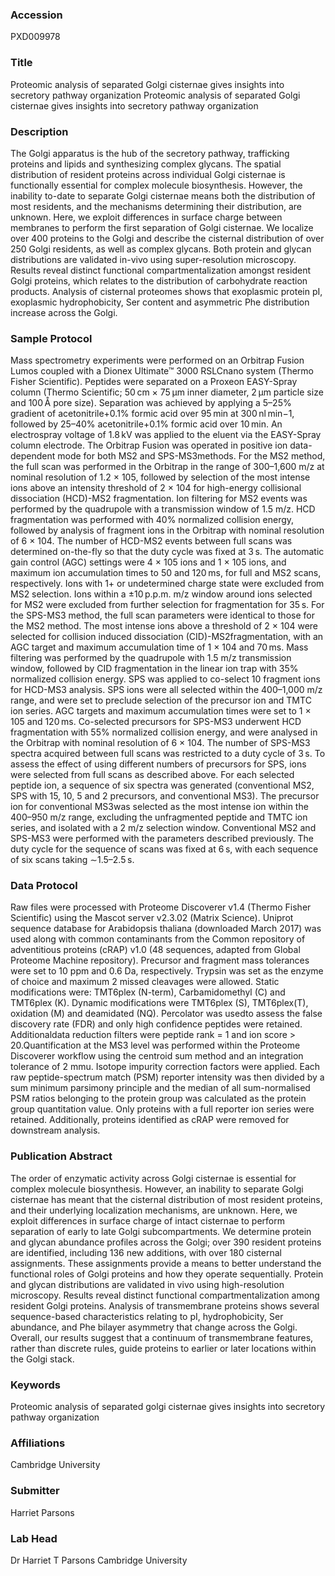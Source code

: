 ### Accession
PXD009978

### Title
Proteomic analysis of separated Golgi cisternae gives insights into secretory pathway organization Proteomic analysis of separated Golgi cisternae gives insights into secretory pathway organization

### Description
The Golgi apparatus is the hub of the secretory pathway, trafficking proteins and lipids and synthesizing complex glycans. The spatial distribution of resident proteins across individual Golgi cisternae is functionally essential for complex molecule biosynthesis. However, the inability to-date to separate Golgi cisternae means both the distribution of most residents, and the mechanisms determining their distribution, are unknown. Here, we exploit differences in surface charge between membranes to perform the first separation of Golgi cisternae. We localize over 400 proteins to the Golgi and describe the cisternal distribution of over 250 Golgi residents, as well as complex glycans. Both protein and glycan distributions are validated in-vivo using super-resolution microscopy. Results reveal distinct functional compartmentalization amongst resident Golgi proteins, which relates to the distribution of carbohydrate reaction products. Analysis of cisternal proteomes shows that exoplasmic protein pI, exoplasmic hydrophobicity, Ser content and asymmetric Phe distribution increase across the Golgi.

### Sample Protocol
Mass spectrometry experiments were performed on an Orbitrap Fusion Lumos coupled with a Dionex Ultimate™ 3000 RSLCnano system (Thermo Fisher Scientific). Peptides were separated on a Proxeon EASY-Spray column (Thermo Scientific; 50 cm × 75 μm inner diameter, 2 μm particle size and 100 Å pore size). Separation was achieved by applying a 5–25% gradient of acetonitrile+0.1% formic acid over 95 min at 300 nl min−1, followed by 25–40% acetonitrile+0.1% formic acid over 10 min. An electrospray voltage of 1.8 kV was applied to the eluent via the EASY-Spray column electrode. The Orbitrap Fusion was operated in positive ion data-dependent mode for both MS2 and SPS-MS3methods. For the MS2 method, the full scan was performed in the Orbitrap in the range of 300–1,600 m/z at nominal resolution of 1.2 × 105, followed by selection of the most intense ions above an intensity threshold of 2 × 104 for high-energy collisional dissociation (HCD)-MS2 fragmentation. Ion filtering for MS2 events was performed by the quadrupole with a transmission window of 1.5 m/z. HCD fragmentation was performed with 40% normalized collision energy, followed by analysis of fragment ions in the Orbitrap with nominal resolution of 6 × 104. The number of HCD-MS2 events between full scans was determined on-the-fly so that the duty cycle was fixed at 3 s. The automatic gain control (AGC) settings were 4 × 105 ions and 1 × 105 ions, and maximum ion accumulation times to 50 and 120 ms, for full and MS2 scans, respectively. Ions with 1+ or undetermined charge state were excluded from MS2 selection. Ions within a ±10 p.p.m. m/z window around ions selected for MS2 were excluded from further selection for fragmentation for 35 s. For the SPS-MS3 method, the full scan parameters were identical to those for the MS2 method. The most intense ions above a threshold of 2 × 104 were selected for collision induced dissociation (CID)-MS2fragmentation, with an AGC target and maximum accumulation time of 1 × 104 and 70 ms. Mass filtering was performed by the quadrupole with 1.5 m/z transmission window, followed by CID fragmentation in the linear ion trap with 35% normalized collision energy. SPS was applied to co-select 10 fragment ions for HCD-MS3 analysis. SPS ions were all selected within the 400–1,000 m/z range, and were set to preclude selection of the precursor ion and TMTC ion series. AGC targets and maximum accumulation times were set to 1 × 105 and 120 ms. Co-selected precursors for SPS-MS3 underwent HCD fragmentation with 55% normalized collision energy, and were analysed in the Orbitrap with nominal resolution of 6 × 104. The number of SPS-MS3 spectra acquired between full scans was restricted to a duty cycle of 3 s. To assess the effect of using different numbers of precursors for SPS, ions were selected from full scans as described above. For each selected peptide ion, a sequence of six spectra was generated (conventional MS2, SPS with 15, 10, 5 and 2 precursors, and conventional MS3). The precursor ion for conventional MS3was selected as the most intense ion within the 400–950 m/z range, excluding the unfragmented peptide and TMTC ion series, and isolated with a 2 m/z selection window. Conventional MS2 and SPS-MS3 were performed with the parameters described previously. The duty cycle for the sequence of scans was fixed at 6 s, with each sequence of six scans taking ∼1.5–2.5 s.

### Data Protocol
Raw files were processed with Proteome Discoverer v1.4 (Thermo Fisher Scientific) using the Mascot server v2.3.02 (Matrix Science). Uniprot sequence database for Arabidopsis thaliana (downloaded March 2017)  was used along with common contaminants from the Common repository of adventitious proteins (cRAP) v1.0 (48 sequences, adapted from Global Proteome Machine repository). Precursor and fragment mass tolerances were set to 10 ppm and 0.6 Da, respectively. Trypsin was set as the enzyme of choice and maximum 2 missed cleavages were allowed. Static modifications were: TMT6plex (N-term), Carbamidomethyl (C) and TMT6plex (K). Dynamic modifications were TMT6plex (S), TMT6plex(T), oxidation (M) and deamidated (NQ). Percolator was usedto assess the false discovery rate (FDR) and only high confidence peptides were retained. Additionaldata reduction filters were peptide rank = 1 and ion score &gt; 20.Quantification at the MS3 level was performed within the Proteome Discoverer workflow using the centroid sum method and an integration tolerance of 2 mmu. Isotope impurity correction factors were applied. Each raw peptide-spectrum match (PSM) reporter intensity was then divided by a sum minimum parsimony principle and the median of all sum-normalised PSM ratios belonging to the protein group was calculated as the protein group quantitation value. Only proteins with a full reporter ion series were retained. Additionally, proteins identified as cRAP were removed for downstream analysis.

### Publication Abstract
The order of enzymatic activity across Golgi cisternae is essential for complex molecule biosynthesis. However, an inability to separate Golgi cisternae has meant that the cisternal distribution of most resident proteins, and their underlying localization mechanisms, are unknown. Here, we exploit differences in surface charge of intact cisternae to perform separation of early to late Golgi subcompartments. We determine protein and glycan abundance profiles across the Golgi; over 390 resident proteins are identified, including 136 new additions, with over 180 cisternal assignments. These assignments provide a means to better understand the functional roles of Golgi proteins and how they operate sequentially. Protein and glycan distributions are validated in vivo using high-resolution microscopy. Results reveal distinct functional compartmentalization among resident Golgi proteins. Analysis of transmembrane proteins shows several sequence-based characteristics relating to pI, hydrophobicity, Ser abundance, and Phe bilayer asymmetry that change across the Golgi. Overall, our results suggest that a continuum of transmembrane features, rather than discrete rules, guide proteins to earlier or later locations within the Golgi stack.

### Keywords
Proteomic analysis of separated golgi cisternae gives insights into secretory pathway organization

### Affiliations
Cambridge University

### Submitter
Harriet Parsons

### Lab Head
Dr Harriet T Parsons
Cambridge University


